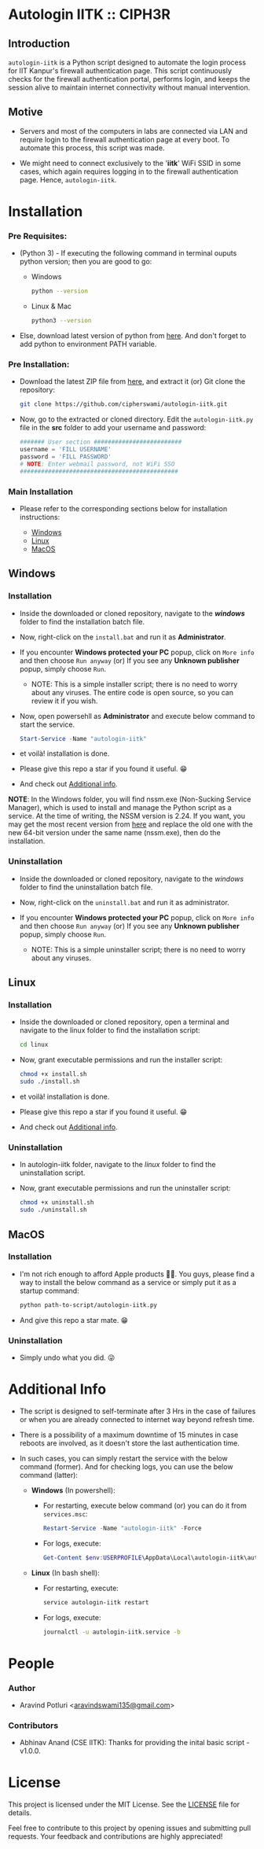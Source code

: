 # Autologin IITK :: CIPH3R

## Introduction

`autologin-iitk` is a Python script designed to automate the login process for IIT Kanpur's firewall authentication page. This script continuously checks for the firewall authentication portal, performs login, and keeps the session alive to maintain internet connectivity without manual intervention.

## Motive

- Servers and most of the computers in labs are connected via LAN and require login to the firewall authentication page at every boot. To automate this process, this script was made.

- We might need to connect exclusively to the '**iitk**' WiFi SSID in some cases, which again requires logging in to the firewall authentication page. Hence, `autologin-iitk`.

# Installation

### Pre Requisites:

- (Python 3) - If executing the following command in terminal ouputs python version; then you are good to go:

    - Windows

        ```sh
        python --version
        ```
    - Linux & Mac

        ```sh
        python3 --version
        ```

- Else, download latest version of python from [here](https://www.python.org/downloads). And don't forget to add python to environment PATH variable.

### Pre Installation:

- Download the latest ZIP file from [here](https://codeload.github.com/cipherswami/autologin-iitk/zip/refs/heads/main), and extract it (or) Git clone the repository:

    ```sh
    git clone https://github.com/cipherswami/autologin-iitk.git
    ```

- Now, go to the extracted or cloned directory. Edit the `autologin-iitk.py` file in the **src** folder to add your username and password:

    ```python
    ####### User section #########################
    username = 'FILL USERNAME'
    password = 'FILL PASSWORD'
    # NOTE: Enter webmail password, not WiFi SSO
    #############################################
    ```

### Main Installation

- Please refer to the corresponding sections below for installation instructions:

  -  [Windows](#windows)
  -  [Linux](#linux)
  -  [MacOS](#macos)

## Windows 

### Installation

- Inside the downloaded or cloned repository, navigate to the ***windows*** folder to find the installation batch file.
  
- Now, right-click on the `install.bat` and run it as **Administrator**.

- If you encounter **Windows protected your PC** popup, click on `More info` and then choose `Run anyway` (or) If you see any **Unknown publisher** popup, simply choose `Run`.

  - NOTE: This is a simple installer script; there is no need to worry about any viruses. The entire code is open source, so you can review it if you wish.

- Now, open powersehll as **Administrator** and execute below command to start the service.
  
    ```powershell
    Start-Service -Name "autologin-iitk"
    ```

- et voilà! installation is done.

- Please give this repo a star if you found it useful. 😁

- And check out [Additional info](#additional-info).

**NOTE**: In the Windows folder, you will find nssm.exe (Non-Sucking Service Manager), which is used to install and manage the Python script as a service. At the time of writing, the NSSM version is 2.24. If you want, you may get the most recent version from [here](https://nssm.cc/download) and replace the old one with the new 64-bit version under the same name (nssm.exe), then do the installation.

### Uninstallation

- Inside the downloaded or cloned repository, navigate to the *windows* folder to find the uninstallation batch file.
  
- Now, right-click on the `uninstall.bat` and run it as administrator.

- If you encounter **Windows protected your PC** popup, click on `More info` and then choose `Run anyway` (or) If you see any **Unknown publisher** popup, simply choose `Run`.

  - NOTE: This is a simple uninstaller script; there is no need to worry about any viruses.

## Linux 

### Installation

- Inside the downloaded or cloned repository, open a terminal and navigate to the linux folder to find the installation script:
  
    ```sh
    cd linux
    ```

- Now, grant executable permissions and run the installer script:

    ```sh
    chmod +x install.sh
    sudo ./install.sh
    ```

- et voilà! installation is done.

- Please give this repo a star if you found it useful. 😁

- And check out [Additional info](#additional-info).
  
### Uninstallation

- In autologin-iitk folder, navigate to the *linux* folder to find the uninstallation script.

- Now, grant executable permissions and run the uninstaller script:

    ```sh
    chmod +x uninstall.sh
    sudo ./uninstall.sh
    ```

## MacOS

### Installation

- I'm not rich enough to afford Apple products 🥲🤣. You guys, please find a way to install the below command as a service or simply put it as a startup command:

    ```sh
    python path-to-script/autologin-iitk.py
    ```
- And give this repo a star mate. 😁

### Uninstallation

- Simply undo what you did. 😜

# Additional Info

- The script is designed to self-terminate after 3 Hrs in the case of failures or when you are already connected to internet way beyond refresh time.

- There is a possibility of a maximum downtime of 15 minutes in case reboots are involved, as it doesn't store the last authentication time. 

- In such cases, you can simply restart the service with the below command (former). And for checking logs, you can use the below command (latter):

  - **Windows** (In powershell): 
  
    - For restarting, execute below command (or) you can do it from `services.msc`: 

        ```powershell
        Restart-Service -Name "autologin-iitk" -Force
        ```

    - For logs, execute:

        ```powershell
        Get-Content $env:USERPROFILE\AppData\Local\autologin-iitk\autologin-iitk.log
        ```

  - **Linux** (In bash shell): 
  
    - For restarting, execute: 

        ```sh
        service autologin-iitk restart
        ```

    - For logs, execute:

        ```sh
        journalctl -u autologin-iitk.service -b
        ```

# People

### Author
- Aravind Potluri \<aravindswami135@gmail.com\>

### Contributors
- Abhinav Anand (CSE IITK): Thanks for providing the inital basic script - v1.0.0.

# License

This project is licensed under the MIT License. See the [LICENSE](LICENSE) file for details.

Feel free to contribute to this project by opening issues and submitting pull requests. Your feedback and contributions are highly appreciated!
